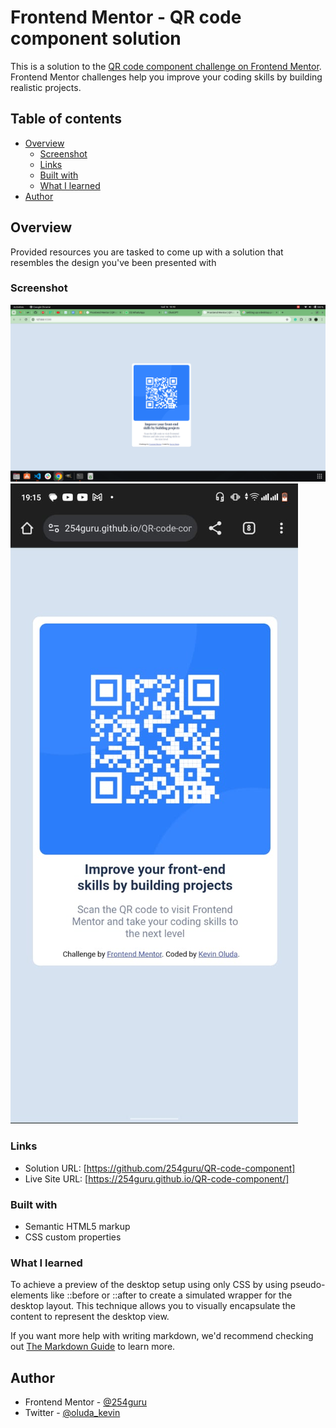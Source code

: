 # Frontend Mentor - QR code component solution

This is a solution to the [QR code component challenge on Frontend Mentor](https://www.frontendmentor.io/challenges/qr-code-component-iux_sIO_H). Frontend Mentor challenges help you improve your coding skills by building realistic projects. 

## Table of contents

- [Overview](#overview)
  - [Screenshot](#screenshot)
  - [Links](#links)
  - [Built with](#built-with)
  - [What I learned](#what-i-learned)
- [Author](#author)

## Overview
<p>Provided resources you are tasked to come up with a solution that resembles the design you've been presented with</p>

### Screenshot

![](./images/Screenshot%20from%202023-11-16%2018-40-21.png)
![](./images/WhatsApp%20Image%202023-11-16%20at%2019.26.02.jpeg)

### Links

- Solution URL: [https://github.com/254guru/QR-code-component]
- Live Site URL: [https://254guru.github.io/QR-code-component/]

### Built with

- Semantic HTML5 markup
- CSS custom properties

### What I learned

To achieve a preview of the desktop setup using only CSS by using pseudo-elements like ::before or ::after to create a simulated wrapper for the desktop layout. This technique allows you to visually encapsulate the content to represent the desktop view.

If you want more help with writing markdown, we'd recommend checking out [The Markdown Guide](https://www.markdownguide.org/) to learn more.

## Author

- Frontend Mentor - [@254guru](https://www.frontendmentor.io/profile/254guru)
- Twitter - [@oluda_kevin](https://twitter.com/oluda_kevin)

